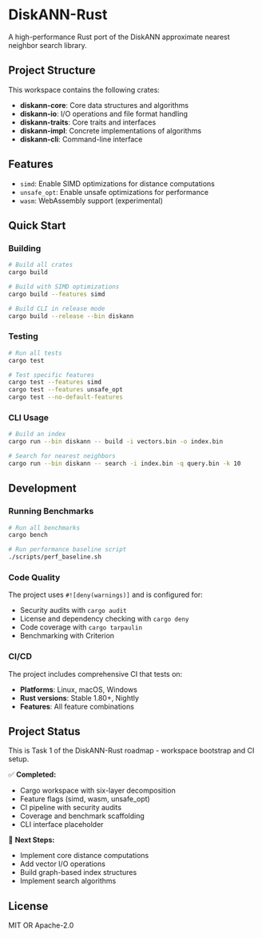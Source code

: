 # DiskANN-Rust

A high-performance Rust port of the DiskANN approximate nearest neighbor search library.

## Project Structure

This workspace contains the following crates:

- **diskann-core**: Core data structures and algorithms
- **diskann-io**: I/O operations and file format handling  
- **diskann-traits**: Core traits and interfaces
- **diskann-impl**: Concrete implementations of algorithms
- **diskann-cli**: Command-line interface

## Features

- `simd`: Enable SIMD optimizations for distance computations
- `unsafe_opt`: Enable unsafe optimizations for performance
- `wasm`: WebAssembly support (experimental)

## Quick Start

### Building

```bash
# Build all crates
cargo build

# Build with SIMD optimizations
cargo build --features simd

# Build CLI in release mode
cargo build --release --bin diskann
```

### Testing

```bash
# Run all tests
cargo test

# Test specific features
cargo test --features simd
cargo test --features unsafe_opt
cargo test --no-default-features
```

### CLI Usage

```bash
# Build an index
cargo run --bin diskann -- build -i vectors.bin -o index.bin

# Search for nearest neighbors
cargo run --bin diskann -- search -i index.bin -q query.bin -k 10
```

## Development

### Running Benchmarks

```bash
# Run all benchmarks
cargo bench

# Run performance baseline script
./scripts/perf_baseline.sh
```

### Code Quality

The project uses `#![deny(warnings)]` and is configured for:

- Security audits with `cargo audit`
- License and dependency checking with `cargo deny`
- Code coverage with `cargo tarpaulin`
- Benchmarking with Criterion

### CI/CD

The project includes comprehensive CI that tests on:

- **Platforms**: Linux, macOS, Windows  
- **Rust versions**: Stable 1.80+, Nightly
- **Features**: All feature combinations

## Project Status

This is Task 1 of the DiskANN-Rust roadmap - workspace bootstrap and CI setup.

✅ **Completed:**
- Cargo workspace with six-layer decomposition
- Feature flags (simd, wasm, unsafe_opt)
- CI pipeline with security audits
- Coverage and benchmark scaffolding
- CLI interface placeholder

🚧 **Next Steps:**
- Implement core distance computations
- Add vector I/O operations
- Build graph-based index structures
- Implement search algorithms

## License

MIT OR Apache-2.0
